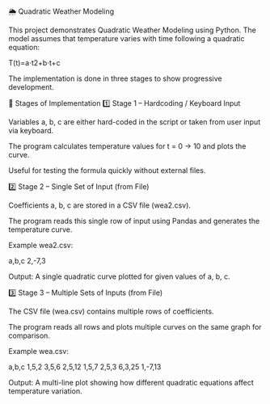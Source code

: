 🌦️ Quadratic Weather Modeling

This project demonstrates Quadratic Weather Modeling using Python.
The model assumes that temperature varies with time following a quadratic equation:

T(t)=a⋅t2+b⋅t+c

The implementation is done in three stages to show progressive development.

📂 Stages of Implementation
1️⃣ Stage 1 – Hardcoding / Keyboard Input

Variables a, b, c are either hard-coded in the script or taken from user input via keyboard.

The program calculates temperature values for t = 0 → 10 and plots the curve.

Useful for testing the formula quickly without external files.


2️⃣ Stage 2 – Single Set of Input (from File)

Coefficients a, b, c are stored in a CSV file (wea2.csv).

The program reads this single row of input using Pandas and generates the temperature curve.

Example wea2.csv:

a,b,c
2,-7,3


Output: A single quadratic curve plotted for given values of a, b, c.

3️⃣ Stage 3 – Multiple Sets of Inputs (from File)

The CSV file (wea.csv) contains multiple rows of coefficients.

The program reads all rows and plots multiple curves on the same graph for comparison.

Example wea.csv:

a,b,c
1,5,2
3,5,6
2,5,12
1,5,7
2,5,3
6,3,25
1,-7,13


Output: A multi-line plot showing how different quadratic equations affect temperature variation.
